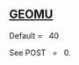 ## [GEOMU](https://help.hexagonmi.com/bundle/MSC_Nastran_2022.4/page/Nastran_Combined_Book/qrg/parameters/TOC.GEOMU.xhtml)

Default =    40

See POST   =   0.

